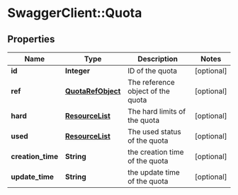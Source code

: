 # SwaggerClient::Quota

## Properties
Name | Type | Description | Notes
------------ | ------------- | ------------- | -------------
**id** | **Integer** | ID of the quota | [optional] 
**ref** | [**QuotaRefObject**](QuotaRefObject.md) | The reference object of the quota | [optional] 
**hard** | [**ResourceList**](ResourceList.md) | The hard limits of the quota | [optional] 
**used** | [**ResourceList**](ResourceList.md) | The used status of the quota | [optional] 
**creation_time** | **String** | the creation time of the quota | [optional] 
**update_time** | **String** | the update time of the quota | [optional] 


